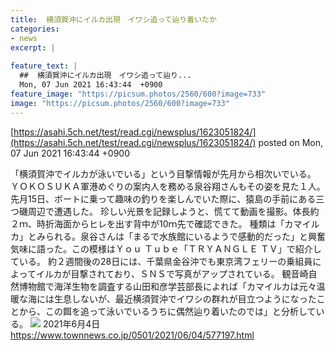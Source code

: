 ```yaml
---
title:  横須賀沖にイルカ出現　イワシ追って辿り着いたか  
categories:
- news
excerpt: |
  
feature_text: |
  ##  横須賀沖にイルカ出現　イワシ追って辿り...
  Mon, 07 Jun 2021 16:43:44  +0900
feature_image: "https://picsum.photos/2560/600?image=733"
image: "https://picsum.photos/2560/600?image=733"
---
```


[https://asahi.5ch.net/test/read.cgi/newsplus/1623051824/](https://asahi.5ch.net/test/read.cgi/newsplus/1623051824/)
posted on Mon, 07 Jun 2021 16:43:44  +0900

<!--more-->

「横須賀沖でイルカが泳いでいる」という目撃情報が先月から相次いでいる。 ＹＯＫＯＳＵＫＡ軍港めぐりの案内人を務める泉谷翔さんもその姿を見た１人。先月15日、ボートに乗って趣味の釣りを楽しんでいた際に、猿島の手前にある三つ磯周辺で遭遇した。 珍しい光景を記録しようと、慌てて動画を撮影。体長約２ｍ、時折海面からヒレを出す背中が10ｍ先で確認できた。 種類は「カマイルカ」とみられる。泉谷さんは「まるで水族館にいるようで感動的だった」と興奮気味に語った。この模様はＹｏｕ Ｔｕｂｅ「ＴＲＹＡＮＧＬＥ ＴＶ」で紹介している。 約２週間後の28日には、千葉県金谷沖でも東京湾フェリーの乗組員によってイルカが目撃されており、ＳＮＳで写真がアップされている。 観音崎自然博物館で海洋生物を調査する山田和彦学芸部長によれば「カマイルカは元々温暖な海には生息しないが、最近横須賀沖でイワシの群れが目立つようになったことから、この餌を追って泳いでいるうちに偶然辿り着いたのでは」と分析している。 ![](https://www.townnews.co.jp/0501/images/a001053405_02.jpg) 2021年6月4日 https://www.townnews.co.jp/0501/2021/06/04/577197.html
